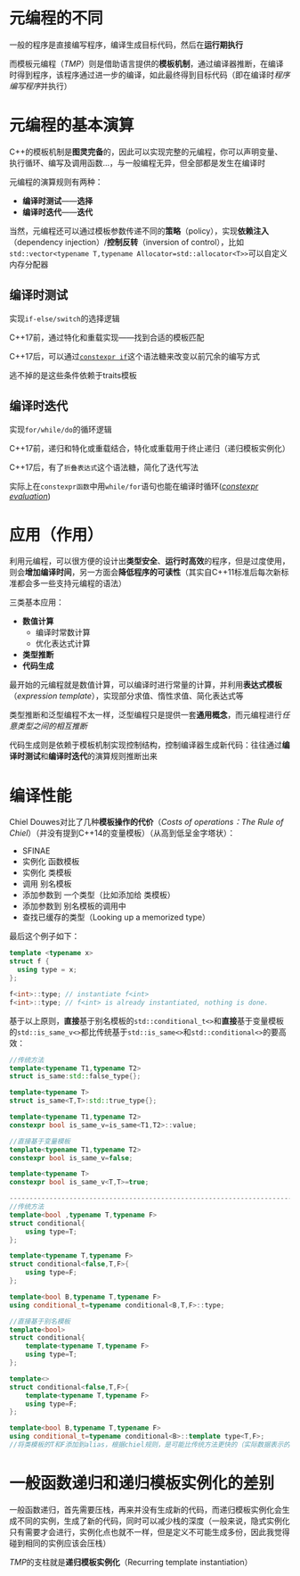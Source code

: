 # 元编程的不同

一般的程序是直接编写程序，编译生成目标代码，然后在**运行期执行**

而模板元编程（*TMP*）则是借助语言提供的**模板机制**，通过编译器推断，在编译时得到程序，该程序通过进一步的编译，如此最终得到目标代码（即在编译时*程序编写程序*并执行）

# 元编程的基本演算

C++的模板机制是**图灵完备**的，因此可以实现完整的元编程，你可以声明变量、执行循环、编写及调用函数...，与一般编程无异，但全部都是发生在编译时

元编程的演算规则有两种：

* **编译时测试**——**选择**
* **编译时迭代**——**迭代**

当然，元编程还可以通过模板参数传递不同的**策略**（policy），实现**依赖注入**（dependency injection）/**控制反转**（inversion of control），比如`std::vector<typename T,typename Allocator=std::allocator<T>>`可以自定义内存分配器

## 编译时测试

实现`if-else/switch`的选择逻辑

C++17前，通过特化和重载实现——找到合适的模板匹配

C++17后，可以通过[`constexpr if`](https://github.com/Conzxy/CppTemplates_2nd/blob/main/ch14/14.6%20Compile-Time%20if%20Statements.md)这个语法糖来改变以前冗余的编写方式

逃不掉的是这些条件依赖于traits模板

## 编译时迭代

实现`for/while/do`的循环逻辑

C++17前，递归和特化或重载结合，特化或重载用于终止递归（递归模板实例化）

C++17后，有了`折叠表达式`这个语法糖，简化了迭代写法

实际上在`constexpr函数`中用`while/for`语句也能在编译时循环([*constexpr evaluation*](https://github.com/Conzxy/CppTemplates_2nd/blob/main/ch23/23.1.1%20Value%20Metaprogramming.md))

# 应用（作用）

利用元编程，可以很方便的设计出**类型安全**、**运行时高效**的程序，但是过度使用，则会**增加编译时间**，另一方面会**降低程序的可读性**（其实自C++11标准后每次新标准都会多一些支持元编程的语法）

三类基本应用：

* **数值计算**
  * 编译时常数计算
  * 优化表达式计算
* **类型推断**
* **代码生成**

最开始的元编程就是数值计算，可以编译时进行常量的计算，并利用**表达式模板**（*expression template*），实现部分求值、惰性求值、简化表达式等

类型推断和泛型编程不太一样，泛型编程只是提供一套**通用概念**，而元编程进行*任意类型之间的相互推断*

代码生成则是依赖于模板机制实现控制结构，控制编译器生成新代码：往往通过**编译时测试**和**编译时迭代**的演算规则推断出来

# 编译性能

Chiel Douwes对比了几种**模板操作的代价**（*Costs of operations：The Rule of Chiel*）（并没有提到C++14的变量模板）（从高到低呈金字塔状）：

* SFINAE
* 实例化 函数模板
* 实例化 类模板
* 调用 别名模板
* 添加参数到 一个类型（比如添加给 类模板）
* 添加参数到 别名模板的调用中
* 查找已缓存的类型（Looking up a memorized type）

最后这个例子如下：

```cpp
template <typename x>
struct f {
  using type = x;
};

f<int>::type; // instantiate f<int>
f<int>::type; // f<int> is already instantiated, nothing is done.
```

基于以上原则，**直接**基于别名模板的`std::conditional_t<>`和**直接**基于变量模板的`std::is_same_v<>`都比传统基于`std::is_same<>`和`std::conditional<>`的要高效：

```cpp
//传统方法
template<typename T1,typename T2>
struct is_same:std::false_type{};

template<typename T>
struct is_same<T,T>:std::true_type{};

template<typename T1,typename T2>
constexpr bool is_same_v=is_same<T1,T2>::value;

//直接基于变量模板
template<typename T1,typename T2>
constexpr bool is_same_v=false;

template<typename T>
constexpr bool is_same_v<T,T>=true;

--------------------------------------------------------------------------------------
//传统方法
template<bool ,typename T,typename F>
struct conditional{
    using type=T;
};

template<typename T,typename F>
struct conditional<false,T,F>{
    using type=F;
};

template<bool B,typename T,typename F>
using conditional_t=typename conditional<B,T,F>::type;

//直接基于别名模板
template<bool>
struct conditional{
    template<typename T,typename F>
    using type=T;
};

template<>
struct conditional<false,T,F>{
    template<typename T,typename F>
    using type=F;
};

template<bool B,typename T,typename F>
using conditional_t=typename conditional<B>::template type<T,F>;
//将类模板的T和F添加到alias，根据chiel规则，是可能比传统方法更快的（实际数据表示的确更快）
```

# 一般函数递归和递归模板实例化的差别

一般函数递归，首先需要压栈，再来并没有生成新的代码，而递归模板实例化会生成不同的实例，生成了新的代码，同时可以减少栈的深度（一般来说，隐式实例化只有需要才会进行，实例化点也就不一样，但是定义不可能生成多份，因此我觉得碰到相同的实例应该会压栈）

*TMP*的支柱就是**递归模板实例化**（Recurring template instantiation）